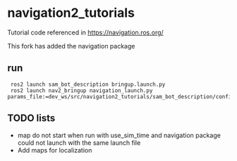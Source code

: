 # navigation2_tutorials
Tutorial code referenced in https://navigation.ros.org/

This fork has added the navigation package

## run
```
 ros2 launch sam_bot_description bringup.launch.py 
 ros2 launch nav2_bringup navigation_launch.py params_file:=dev_ws/src/navigation2_tutorials/sam_bot_description/config/nav2_params.yaml 
```

## TODO lists
- map do not start when run with use_sim_time and navigation package could not launch with the same launch file
- Add maps for localization
